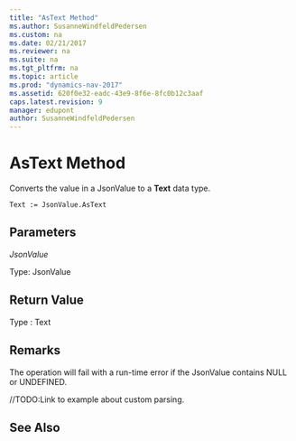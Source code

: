 ```yaml
---
title: "AsText Method"
ms.author: SusanneWindfeldPedersen
ms.custom: na
ms.date: 02/21/2017
ms.reviewer: na
ms.suite: na
ms.tgt_pltfrm: na
ms.topic: article
ms.prod: "dynamics-nav-2017"
ms.assetid: 620f0e32-eadc-43e9-8f6e-8fc0b12c3aaf
caps.latest.revision: 9
manager: edupont
author: SusanneWindfeldPedersen
---
```


# AsText Method

Converts the value in a JsonValue to a **Text** data type.

```
Text := JsonValue.AsText
```

## Parameters
*JsonValue*

Type: JsonValue

## Return Value
Type : Text

## Remarks
The operation will fail with a run-time error if the JsonValue contains NULL or UNDEFINED.

//TODO:Link to example about custom parsing.

## See Also